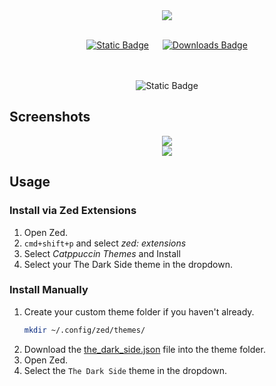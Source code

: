 <div align="center"><img src="https://i.ibb.co/xfmZVX4/cold-smooth-tasty.jpg"/></div>


<br>
<div align="center">

 <a href="https://zed.dev/">![Static Badge](https://img.shields.io/badge/Zed-8A2BE2?style=for-the-badge&label=Build%20For&color=e5c07b&labelColor=363a4f)</a>  &emsp; <!-- DOWNLOADS_BADGE_PLACEHOLDER -->
 <a href="https://github.com/Imgkl/the-dark-side">![Downloads Badge](https://img.shields.io/badge/downloads-2331-df881d?style=for-the-badgehttps://img.shields.io/badge/downloads-2331-df881d?style=for-the-badgehttps://img.shields.io/badge/downloads-XXXX-df881d?style=for-the-badge&label=Downloads&labelColor=363a4f&color=df881dlabel=Downloadshttps://img.shields.io/badge/downloads-XXXX-df881d?style=for-the-badge&label=Downloads&labelColor=363a4f&color=df881dlabelColor=363a4fhttps://img.shields.io/badge/downloads-XXXX-df881d?style=for-the-badge&label=Downloads&labelColor=363a4f&color=df881dlabel=Downloadshttps://img.shields.io/badge/downloads-2331-df881d?style=for-the-badgehttps://img.shields.io/badge/downloads-XXXX-df881d?style=for-the-badge&label=Downloads&labelColor=363a4f&color=df881dlabel=Downloadshttps://img.shields.io/badge/downloads-XXXX-df881d?style=for-the-badge&label=Downloads&labelColor=363a4f&color=df881dlabelColor=363a4fhttps://img.shields.io/badge/downloads-XXXX-df881d?style=for-the-badge&label=Downloads&labelColor=363a4f&color=df881dlabelColor=363a4fhttps://img.shields.io/badge/downloads-2331-df881d?style=for-the-badgehttps://img.shields.io/badge/downloads-XXXX-df881d?style=for-the-badge&label=Downloads&labelColor=363a4f&color=df881dlabel=Downloadshttps://img.shields.io/badge/downloads-XXXX-df881d?style=for-the-badge&label=Downloads&labelColor=363a4f&color=df881dlabelColor=363a4fhttps://img.shields.io/badge/downloads-XXXX-df881d?style=for-the-badge&label=Downloads&labelColor=363a4f&color=df881dcolor=df881dcolor=df881d)</a>
 <!-- DOWNLOADS_BADGE_END -->
<br><br>![Static Badge](https://img.shields.io/badge/0.2.3-8A2BE2?style=for-the-badge&label=Version&color=9a77cf&labelColor=363a4f) <br>

</div>

## Screenshots

<div align="center"><img src="https://i.ibb.co/ZmLbxsP/Screenshot-2024-02-25-at-11-28-52-AM.png"/></div>


<div align="center"><img src="https://i.ibb.co/f2SLdm4/Screenshot-2024-02-25-at-11-29-53-AM.png"/></div>


## Usage

### Install via Zed Extensions

1. Open Zed.
2. `cmd+shift+p` and select _zed: extensions_
3. Select _Catppuccin Themes_ and Install
4. Select your The Dark Side theme in the dropdown.

### Install Manually

1. Create your custom theme folder if you haven't already.
   ```bash
   mkdir ~/.config/zed/themes/
   ```
2. Download the [the_dark_side.json](./themes/the_dark_side.json) file into the theme folder.
3. Open Zed.
4. Select the `The Dark Side` theme in the dropdown.

